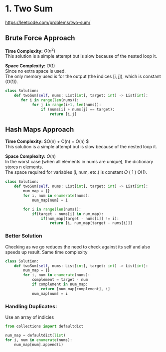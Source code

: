 # 1. Two Sum

https://leetcode.com/problems/two-sum/

## Brute Force Approach

**Time Complexity:** $O(n^2)$  
This solution is a simple attempt but is slow because of the nested loop it.

**Space Complexity:** $O(1)$  
Since no extra space is used.  
The only memory used is for the output (the indices [i, j]), which is constant (O(1)).

```python
class Solution:
    def twoSum(self, nums: List[int], target: int) -> List[int]:
       for i in range(len(nums)):
            for j in range(i+1, len(nums)):
                if (nums[i] + nums[j] == target):
                    return [i,j]
```

## Hash Maps Approach

**Time Complexity:** $O(n) + O(n) = O(n) $  
This solution is a simple attempt but is slow because of the nested loop it.

**Space Complexity:** $O(n)$  
In the worst case (when all elements in nums are unique), the dictionary stores n elements.  
The space required for variables (i, num, etc.) is constant
𝑂
(
1
)
O(1).

```python
class Solution:
    def twoSum(self, nums: List[int], target: int) -> List[int]:
        num_map = {}
        for i, num in enumerate(nums):
            num_map[num] = i

        for i in range(len(nums)):
            if(target - nums[i] in num_map):
                if(num_map[target - nums[i]] != i):
                    return [i, num_map[target - nums[i]]]
```

### Better Solution

Checking as we go reduces the need to check against its self and also speeds up result. Same time complexity

```python
class Solution:
    def twoSum(self, nums: List[int], target: int) -> List[int]:
        num_map = {}
        for i, num in enumerate(nums):
            complement = target - num
            if complement in num_map:
                return [num_map[complement], i]
            num_map[num] = i
```

### Handling Duplicates:

Use an array of indicies

```python
from collections import defaultdict

num_map = defaultdict(list)
for i, num in enumerate(nums):
    num_map[num].append(i)
```
